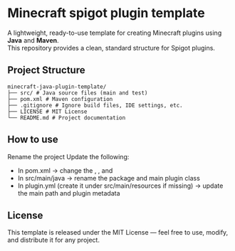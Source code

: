 # Minecraft spigot plugin template

A lightweight, ready-to-use template for creating Minecraft plugins using **Java** and **Maven**.  
This repository provides a clean, standard structure for Spigot plugins.

## Project Structure
```
minecraft-java-plugin-template/
├── src/ # Java source files (main and test)
├── pom.xml # Maven configuration
├── .gitignore # Ignore build files, IDE settings, etc.
├── LICENSE # MIT License
└── README.md # Project documentation
```

## How to use

Rename the project
Update the following:
- In pom.xml → change the <groupId>, <artifactId>, and <name>
- In src/main/java → rename the package and main plugin class
- In plugin.yml (create it under src/main/resources if missing) → update the main path and plugin metadata

## License

This template is released under the MIT License — feel free to use, modify, and distribute it for any project.
